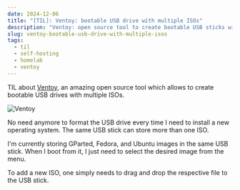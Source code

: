 ```yaml
---
date: 2024-12-06
title: "[TIL]: Ventoy: bootable USB drive with multiple ISOs"
description: "Ventoy: open source tool to create bootable USB sticks with multiple ISOs"
slug: ventoy-bootable-usb-drive-with-multiple-isos
tags:
  - til
  - self-hosting
  - homelab
  - ventoy
---
```


TIL about [Ventoy](https://www.ventoy.net/), an amazing open source tool which
allows to create bootable USB drives with multiple ISOs.

![Ventoy](/img/articles/ventoy.png)

No need anymore to format the USB drive every time I need to install a new
operating system. The same USB stick can store more than one ISO.

I'm currently storing GParted, Fedora, and Ubuntu images in the same USB stick.
When I boot from it, I just need to select the desired image from the menu.

To add a new ISO, one simply needs to drag and drop the respective file to the
USB stick.
